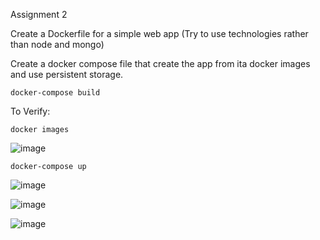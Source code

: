 Assignment 2

Create a Dockerfile for a simple web app
(Try to use technologies rather than node and mongo)

Create a docker compose file that create the app from ita docker images and use persistent storage.


```
docker-compose build
```

To Verify:
```
docker images
```

![image](https://github.com/user-attachments/assets/448988d5-c04c-4d61-91e2-c8e59d7c3245)

```
docker-compose up
```
![image](https://github.com/user-attachments/assets/79141229-2f13-458f-81d5-fdcd06193a70)

![image](https://github.com/user-attachments/assets/5cbd0a3b-2427-43a3-8b2f-7683cdfed6e5)

![image](https://github.com/user-attachments/assets/a4b3d395-5f44-4ac6-b72c-9993682f219d)

